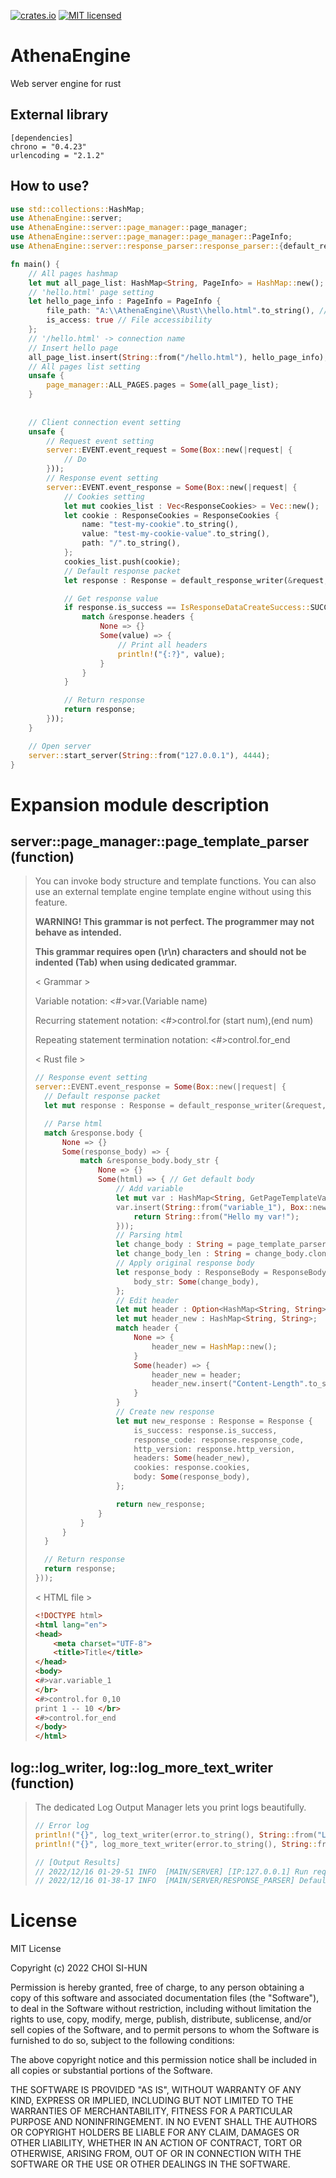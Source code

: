 [![crates.io](https://img.shields.io/crates/v/httparse.svg)](https://crates.io/crates/AthenaEngine)
[![MIT licensed](https://img.shields.io/badge/license-MIT-blue.svg)](./LICENSE-MIT)

# AthenaEngine
Web server engine for rust

## External library
```
[dependencies]
chrono = "0.4.23"
urlencoding = "2.1.2"
```

## How to use?
```Rust
use std::collections::HashMap;
use AthenaEngine::server;
use AthenaEngine::server::page_manager::page_manager;
use AthenaEngine::server::page_manager::page_manager::PageInfo;
use AthenaEngine::server::response_parser::response_parser::{default_response_writer, IsResponseDataCreateSuccess, Response, ResponseCookies};

fn main() {
    // All pages hashmap
    let mut all_page_list: HashMap<String, PageInfo> = HashMap::new();
    // 'hello.html' page setting
    let hello_page_info : PageInfo = PageInfo {
        file_path: "A:\\AthenaEngine\\Rust\\hello.html".to_string(), // HTML file path
        is_access: true // File accessibility
    };
    // '/hello.html' -> connection name
    // Insert hello page
    all_page_list.insert(String::from("/hello.html"), hello_page_info);
    // All pages list setting
    unsafe {
        page_manager::ALL_PAGES.pages = Some(all_page_list);
    }
    
    
    // Client connection event setting
    unsafe {
        // Request event setting
        server::EVENT.event_request = Some(Box::new(|request| {
            // Do
        }));
        // Response event setting
        server::EVENT.event_response = Some(Box::new(|request| {
            // Cookies setting
            let mut cookies_list : Vec<ResponseCookies> = Vec::new();
            let cookie : ResponseCookies = ResponseCookies {
                name: "test-my-cookie".to_string(),
                value: "test-my-cookie-value".to_string(),
                path: "/".to_string(),
            };
            cookies_list.push(cookie);
            // Default response packet
            let response : Response = default_response_writer(&request, Some(cookies_list), None);

            // Get response value
            if response.is_success == IsResponseDataCreateSuccess::SUCCESS {
                match &response.headers {
                    None => {}
                    Some(value) => {
                        // Print all headers
                        println!("{:?}", value);
                    }
                }
            }

            // Return response
            return response;
        }));
    }

    // Open server
    server::start_server(String::from("127.0.0.1"), 4444);
}
```

# Expansion module description
## server::page_manager::page_template_parser (function) 
> 
> You can invoke body structure and template functions. You can also use an external template engine template engine without using this feature.
> 
> **WARNING! This grammar is not perfect. The programmer may not behave as intended.** 
> 
> **This grammar requires open (\r\n) characters and should not be indented (Tab) when using dedicated grammar.**
>
> < Grammar > 
> 
> Variable notation: <#>var.(Variable name) 
> 
> Recurring statement notation: <#>control.for (start num),(end num) 
> 
> Repeating statement termination notation: <#>control.for_end
> 
> 
> < Rust file >
> ```Rust
> // Response event setting
> server::EVENT.event_response = Some(Box::new(|request| {
>   // Default response packet
>   let mut response : Response = default_response_writer(&request, None, None);
> 
>   // Parse html
>   match &response.body {
>       None => {}
>       Some(response_body) => {
>           match &response_body.body_str {
>               None => {}
>               Some(html) => { // Get default body
>                   // Add variable
>                   let mut var : HashMap<String, GetPageTemplateVar> = HashMap::new();
>                   var.insert(String::from("variable_1"), Box::new(|| {
>                       return String::from("Hello my var!");
>                   }));
>                   // Parsing html
>                   let change_body : String = page_template_parser(html.clone(), var);
>                   let change_body_len : String = change_body.clone().len().to_string();
>                   // Apply original response body
>                   let response_body : ResponseBody = ResponseBody {
>                       body_str: Some(change_body),
>                   };
>                   // Edit header
>                   let mut header : Option<HashMap<String, String>> = response.headers;
>                   let mut header_new : HashMap<String, String>;
>                   match header {
>                       None => {
>                           header_new = HashMap::new();
>                       }
>                       Some(header) => {
>                           header_new = header;
>                           header_new.insert("Content-Length".to_string(), change_body_len);
>                       }
>                   }
>                   // Create new response
>                   let mut new_response : Response = Response {
>                       is_success: response.is_success,
>                       response_code: response.response_code,
>                       http_version: response.http_version,
>                       headers: Some(header_new),
>                       cookies: response.cookies,
>                       body: Some(response_body),
>                   };
> 
>                   return new_response;
>               }
>           }
>       }
>   }
> 
>   // Return response
>   return response;
> }));
> ```
>
> < HTML file >
> ```HTML
> <!DOCTYPE html>
> <html lang="en">
> <head>
>     <meta charset="UTF-8">
>     <title>Title</title>
> </head>
> <body>
> <#>var.variable_1
> </br>
> <#>control.for 0,10
> print 1 -- 10 </br>
> <#>control.for_end
> </body>
> </html>
> ```

## log::log_writer, log::log_more_text_writer (function)
>
> The dedicated Log Output Manager lets you print logs beautifully.
> ```Rust
> // Error log
> println!("{}", log_text_writer(error.to_string(), String::from("Log Generating entity"), LogTypeTag::WARNING));
> println!("{}", log_more_text_writer(error.to_string(), String::from("Log Generating entity"), LogTypeTag::WARNING), String::from("More text"));
>
> // [Output Results]
> // 2022/12/16 01-29-51 INFO  [MAIN/SERVER] [IP:127.0.0.1] Run request EVENT handler.
> // 2022/12/16 01-38-17 INFO  [MAIN/SERVER/RESPONSE_PARSER] Default response packet creation succeeded.
> ```

    
# License
MIT License

Copyright (c) 2022 CHOI SI-HUN

Permission is hereby granted, free of charge, to any person obtaining a copy
of this software and associated documentation files (the "Software"), to deal
in the Software without restriction, including without limitation the rights
to use, copy, modify, merge, publish, distribute, sublicense, and/or sell
copies of the Software, and to permit persons to whom the Software is
furnished to do so, subject to the following conditions:

The above copyright notice and this permission notice shall be included in all
copies or substantial portions of the Software.

THE SOFTWARE IS PROVIDED "AS IS", WITHOUT WARRANTY OF ANY KIND, EXPRESS OR
IMPLIED, INCLUDING BUT NOT LIMITED TO THE WARRANTIES OF MERCHANTABILITY,
FITNESS FOR A PARTICULAR PURPOSE AND NONINFRINGEMENT. IN NO EVENT SHALL THE
AUTHORS OR COPYRIGHT HOLDERS BE LIABLE FOR ANY CLAIM, DAMAGES OR OTHER
LIABILITY, WHETHER IN AN ACTION OF CONTRACT, TORT OR OTHERWISE, ARISING FROM,
OUT OF OR IN CONNECTION WITH THE SOFTWARE OR THE USE OR OTHER DEALINGS IN THE
SOFTWARE.
